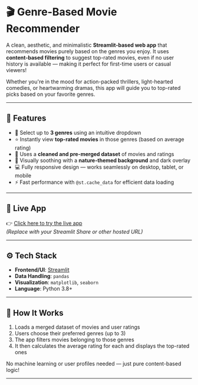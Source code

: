 # 🎬 Genre-Based Movie Recommender

A clean, aesthetic, and minimalistic **Streamlit-based web app** that recommends movies purely based on the genres you enjoy. It uses **content-based filtering** to suggest top-rated movies, even if no user history is available — making it perfect for first-time users or casual viewers!

Whether you're in the mood for action-packed thrillers, light-hearted comedies, or heartwarming dramas, this app will guide you to top-rated picks based on your favorite genres.

---

## 📌 Features

- 🎯 Select up to **3 genres** using an intuitive dropdown
- ⭐ Instantly view **top-rated movies** in those genres (based on average rating)
- 🧹 Uses a **cleaned and pre-merged dataset** of movies and ratings
- 🌿 Visually soothing with a **nature-themed background** and dark overlay
- 💻 Fully responsive design — works seamlessly on desktop, tablet, or mobile
- ⚡ Fast performance with `@st.cache_data` for efficient data loading

---

## 🚀 Live App

👉 [Click here to try the live app](https://YOUR-STREAMLIT-LINK-HERE)  
_(Replace with your Streamlit Share or other hosted URL)_

---

## ⚙️ Tech Stack

- **Frontend/UI**: [Streamlit](https://streamlit.io/)
- **Data Handling**: `pandas`
- **Visualization**: `matplotlib`, `seaborn`
- **Language**: Python 3.8+

---

## 🧠 How It Works

1. Loads a merged dataset of movies and user ratings
2. Users choose their preferred genres (up to 3)
3. The app filters movies belonging to those genres
4. It then calculates the average rating for each and displays the top-rated ones

No machine learning or user profiles needed — just pure content-based logic!

---

